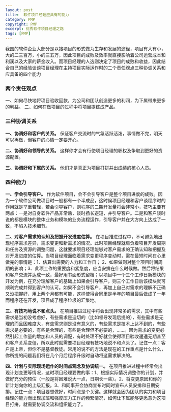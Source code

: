 ```yaml
---
layout: post
title:  软件项目经理应具有的能力
category: PMP
copyright: PMP
excerpt: 优秀软件项目经理之路
tags: [PMP]
---
```


我国的软件企业大部分是以接项目的形式做为生存和发展的途径，项目有大有小，大的二三百万，小的三五万，因此项目的成败及效率就直接影响着公司运营成本和利润以及大家的薪金收入。而项目经理的人选则决定了项目的成败和收益，因此结合自己的经验谈谈项目经理在主持项目实际运作时的二个责任观点三种协调关系和应具备的四个能力

### 两个责任观点
一、如何尽快地将项目验收回款，为公司和团队创造更多的利润，为下属带来更多的利益。
二、如何在做项目的过程中将项目提练成产品。

### 三种协调关系
**一、协调好和客户的关系。** 保证客户交流时的气氛活跃活泼，事情做不完，明天可以再做，但客户的心情一定要开心。

**二、协调好和领导的关系。** 这样你才会有行使项目经理的职权及争取到更好的资源配置。

**三、协调好和下属的关系。** 他们才是真正为项目打拼并出成绩的核心人员。

### 四种能力
**一、学会引导客户。** 作为软件项目，会不会引导客户是整个项目进度的成败。因为一个软件公司做项目时一般都有一个半成品，这时候项目经理和客户谈程序时的作用就是举重若轻，若会引导客户，则程序的二期开发量将会非常小，技巧主要有两点：一是对自身软件产品非常熟，谈时扬长避短，并引导客户。二是和客户谈时说的都是模块的整体业务和模块的业务流程运作，引导客户并在大方向上达成了一致，不陷入技术细节。

**二、对客户需求的认知及把握开发进度估算。** 在项目推进过程中，不可避免地出现程序需求差异，需求变更和新需求的情况。此时项目经理就肩负着项目开发周期和任务及资源的调整问题，这就要求项目经理能够对客户需求的正确认知和把握及对开发进度的估算。当项目经理面临着需求变更程序变动时，需在最短时间在心里做完的事情是：1、估算出需要的人力和工作日； 2、如果做则对整个项目时间周期的影响；3、此项工作的重要度和紧急度，应当安排在什么时候做。然后将结果和客户交流并达成一致，最好用书面形式留档；以项目中一个三个工作日新模块的开发为例，在充分理解客户的基础上如果会引导客户，则三个工作日后该模块就可顺利完成并得到客户的认可。如果不会引导客户，再加上自己对需求的理解不正确又没把握好，用上两个月都有可能，这样使得合同里是半年的项目最后做成了一年而程序还在开发，项目成了程序垃圾的汇集地。

**三、有技巧地说不和点头。** 在项目推进过程中将会出现非常多的需求，其中有些需求是当初没考虑好，有些需求是迫切的（比如领导发现后提的），有些需求是无理的而且困难度大，有些需求则是没有意义的，有些需求是技术上达不到的，有些需求是必要的，有些是合理的，有些是合理但不必要的，……。因为需求的变更必然引起工作量的增加和人员的调配，有时处理不好就会使得项目验收遥遥无期甚至和客户关系变僵，所以此时就需要项目经理有技巧地说不和点头了。记住一点：客户是上帝，但你不是基督教徒。常用的说不的方法是现在的工作重点是什么什么，你所提的问题我们将在几个月后程序升级时自动将这需求解决的。

**四、计划与实际现场运作的时间点观念及协调统一。** 在项目推进过程中经常会出现计划变更等情况，这时项目经理要做的事：1、根据实际情况调整你的计划，并做好充分的预估（一般是将困难说大一点，日期长一些）。2、将变更原因和你的新计划向你的上级汇报。3、和同事开会协商宣布时同时宣布人员安排和日期安排。记住一点：项目要想做好，时间点是个关键。这样就会因为团队的实力和项目经理的能力而出现加班和强度压力工作的频繁情况，如何让下属能够更愿意为这项目打拼，就需要协调交流和组织能力了。